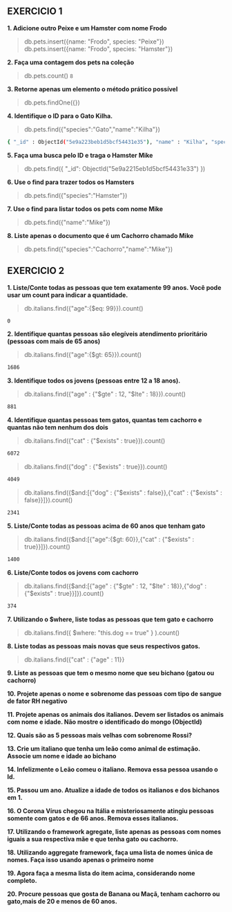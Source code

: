 
## EXERCICIO 1

**1. Adicione outro Peixe e um Hamster com nome Frodo**
> db.pets.insert({name: "Frodo", species: "Peixe"})
> db.pets.insert({name: "Frodo", species: "Hamster"})

**2. Faça uma contagem dos pets na coleção**
> db.pets.count()
`8`

**3. Retorne apenas um elemento o método prático possível**
>db.pets.findOne({})

**4. Identifique o ID para o Gato Kilha.**
>db.pets.find({"species":"Gato","name":"Kilha"})
```bash
{ "_id" : ObjectId("5e9a223beb1d5bcf54431e35"), "name" : "Kilha", "species" : "Gato" }
```
 
**5. Faça uma busca pelo ID e traga o Hamster Mike**
>db.pets.find({ "_id": ObjectId("5e9a2215eb1d5bcf54431e33") })

**6. Use o find para trazer todos os Hamsters**
>db.pets.find({"species":"Hamster"})

**7. Use o find para listar todos os pets com nome Mike**
>db.pets.find({"name":"Mike"})

**8. Liste apenas o documento que é um Cachorro chamado Mike**
>db.pets.find({"species":"Cachorro","name":"Mike"})

## EXERCICIO 2

**1. Liste/Conte todas as pessoas que tem exatamente 99 anos. Você pode usar um count para indicar a quantidade.**
>db.italians.find({"age":{$eq: 99}}).count()
```bash
0
```

**2. Identifique quantas pessoas são elegíveis atendimento prioritário (pessoas com mais de 65 anos)**
>db.italians.find({"age":{$gt: 65}}).count()
```bash
1686
```

**3. Identifique todos os jovens (pessoas entre 12 a 18 anos).**
>db.italians.find({"age" : {"$gte" : 12, "$lte" : 18}}).count()
```bash
881
```

**4. Identifique quantas pessoas tem gatos, quantas tem cachorro e quantas não tem nenhum dos dois**
>db.italians.find({"cat" : {"$exists" : true}}).count()
```bash
6072
```
>db.italians.find({"dog" : {"$exists" : true}}).count()
```bash
4049
````
>db.italians.find({$and:[{"dog" : {"$exists" : false}},{"cat" : {"$exists" : false}}]}).count()
```bash
2341
```
**5. Liste/Conte todas as pessoas acima de 60 anos que tenham gato**
>db.italians.find({$and:[{"age":{$gt: 60}},{"cat" : {"$exists" : true}}]}).count()
```bash
1400
```
**6. Liste/Conte todos os jovens com cachorro**
>db.italians.find({$and:[{"age" : {"$gte" : 12, "$lte" : 18}},{"dog" : {"$exists" : true}}]}).count()
```bash
374
```
**7. Utilizando o $where, liste todas as pessoas que tem gato e cachorro**
>db.italians.find({ $where: "this.dog == true" } ).count()
 
**8. Liste todas as pessoas mais novas que seus respectivos gatos.**
>db.italians.find({"cat" : {"age" : 11}}

**9. Liste as pessoas que tem o mesmo nome que seu bichano (gatou ou cachorro)**


**10. Projete apenas o nome e sobrenome das pessoas com tipo de sangue de fator RH negativo**

**11. Projete apenas os animais dos italianos. Devem ser listados os animais com nome e idade. Não mostre o identificado do mongo (ObjectId)**

**12. Quais são as 5 pessoas mais velhas com sobrenome Rossi?**

**13. Crie um italiano que tenha um leão como animal de estimação. Associe um nome e idade ao bichano**

**14. Infelizmente o Leão comeu o italiano. Remova essa pessoa usando o Id.**

**15. Passou um ano. Atualize a idade de todos os italianos e dos bichanos em 1.**

**16. O Corona Vírus chegou na Itália e misteriosamente atingiu pessoas somente com gatos e de 66 anos. Remova esses italianos.**

**17. Utilizando o framework agregate, liste apenas as pessoas com nomes iguais a sua respectiva mãe e que tenha gato ou cachorro.**

**18. Utilizando aggregate framework, faça uma lista de nomes única de nomes. Faça isso usando apenas o primeiro nome**

**19. Agora faça a mesma lista do item acima, considerando nome completo.**

**20. Procure pessoas que gosta de Banana ou Maçã, tenham cachorro ou gato,mais de 20 e menos de 60 anos.**
